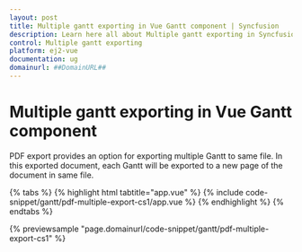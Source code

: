 ```yaml
---
layout: post
title: Multiple gantt exporting in Vue Gantt component | Syncfusion
description: Learn here all about Multiple gantt exporting in Syncfusion Vue Gantt component of Syncfusion Essential JS 2 and more.
control: Multiple gantt exporting 
platform: ej2-vue
documentation: ug
domainurl: ##DomainURL##
---
```


# Multiple gantt exporting in Vue Gantt component

PDF export provides an option for exporting multiple Gantt to same file. In this exported document, each Gantt will be exported to a new page of the document in same file.

{% tabs %}
{% highlight html tabtitle="app.vue" %}
{% include code-snippet/gantt/pdf-multiple-export-cs1/app.vue %}
{% endhighlight %}
{% endtabs %}
        
{% previewsample "page.domainurl/code-snippet/gantt/pdf-multiple-export-cs1" %}